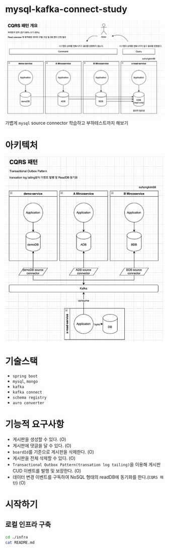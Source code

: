 # mysql-kafka-connect-study
![arch-overview.png](docs%2Farch-overview.png)
가볍게 `mysql` source connector 학습하고 부하테스트까지 해보기

# 아키텍처
![arch-detail.png](docs%2Farch-detail.png)

# 기술스택
* `spring boot`
* `mysql`, `mongo`
* `kafka`
* `kafka connect`
* `schema registry`
* `avro converter`

# 기능적 요구사항
* 게시판을 생성할 수 있다. (O)
* 게시판에 댓글을 달 수 있다. (O)
* `boardId`를 기준으로 게시판을 삭제한다. (O)
* 게시판을 전체 삭제할 수 있다. (O)
* `Transactional Outbox Pattern(transation log tailing)`을 이용해 게시판 CUD 이벤트를 발행 및 보장한다. (O)
* 데이터 변경 이벤트를 구독하여 NoSQL 형태의 readDB에 동기화를 한다.(`CQRS 패턴`) (O)

# 시작하기
## 로컬 인프라 구축
```bash
cd ./infra
cat README.md
```

